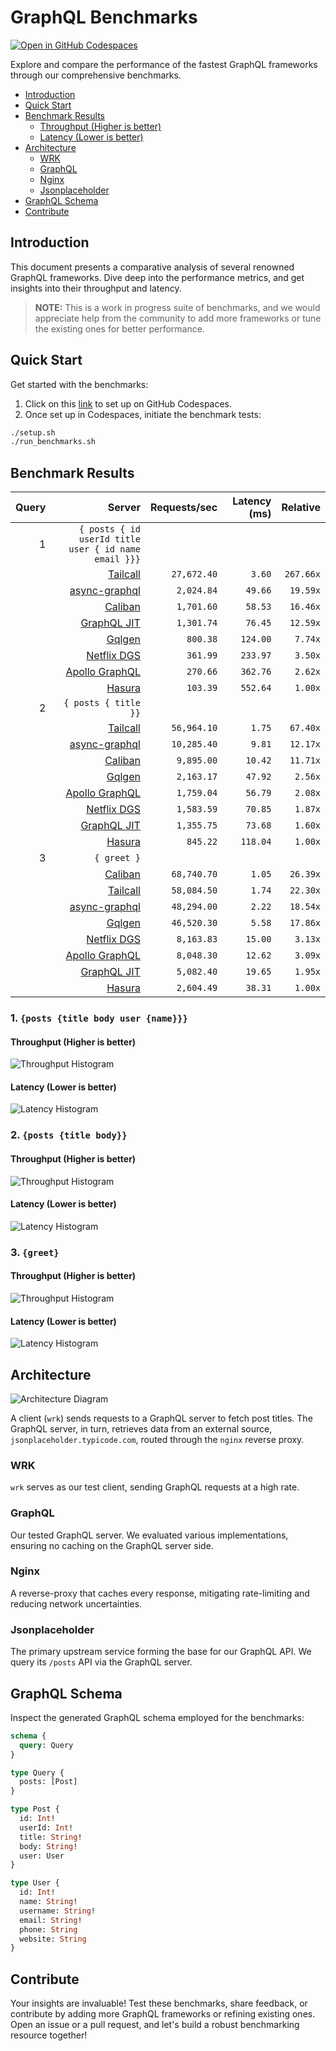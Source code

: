 # GraphQL Benchmarks <!-- omit from toc -->

[![Open in GitHub Codespaces](https://github.com/codespaces/badge.svg)](https://codespaces.new/tailcallhq/graphql-benchmarks)

Explore and compare the performance of the fastest GraphQL frameworks through our comprehensive benchmarks.

- [Introduction](#introduction)
- [Quick Start](#quick-start)
- [Benchmark Results](#benchmark-results)
  - [Throughput (Higher is better)](#throughput-higher-is-better)
  - [Latency (Lower is better)](#latency-lower-is-better)
- [Architecture](#architecture)
  - [WRK](#wrk)
  - [GraphQL](#graphql)
  - [Nginx](#nginx)
  - [Jsonplaceholder](#jsonplaceholder)
- [GraphQL Schema](#graphql-schema)
- [Contribute](#contribute)

[Tailcall]: https://github.com/tailcallhq/tailcall
[Gqlgen]: https://github.com/99designs/gqlgen
[Apollo GraphQL]: https://github.com/apollographql/apollo-server
[Netflix DGS]: https://github.com/netflix/dgs-framework
[Caliban]: https://github.com/ghostdogpr/caliban
[async-graphql]: https://github.com/async-graphql/async-graphql
[Hasura]: https://github.com/hasura/graphql-engine
[GraphQL JIT]: https://github.com/zalando-incubator/graphql-jit

## Introduction

This document presents a comparative analysis of several renowned GraphQL frameworks. Dive deep into the performance metrics, and get insights into their throughput and latency.

> **NOTE:** This is a work in progress suite of benchmarks, and we would appreciate help from the community to add more frameworks or tune the existing ones for better performance.

## Quick Start

Get started with the benchmarks:

1. Click on this [link](https://codespaces.new/tailcallhq/graphql-benchmarks) to set up on GitHub Codespaces.
2. Once set up in Codespaces, initiate the benchmark tests:

```bash
./setup.sh
./run_benchmarks.sh
```

## Benchmark Results

<!-- PERFORMANCE_RESULTS_START -->

| Query | Server | Requests/sec | Latency (ms) | Relative |
|-------:|--------:|--------------:|--------------:|---------:|
| 1 | `{ posts { id userId title user { id name email }}}` |
|| [Tailcall] | `27,672.40` | `3.60` | `267.66x` |
|| [async-graphql] | `2,024.84` | `49.66` | `19.59x` |
|| [Caliban] | `1,701.60` | `58.53` | `16.46x` |
|| [GraphQL JIT] | `1,301.74` | `76.45` | `12.59x` |
|| [Gqlgen] | `800.38` | `124.00` | `7.74x` |
|| [Netflix DGS] | `361.99` | `233.97` | `3.50x` |
|| [Apollo GraphQL] | `270.66` | `362.76` | `2.62x` |
|| [Hasura] | `103.39` | `552.64` | `1.00x` |
| 2 | `{ posts { title }}` |
|| [Tailcall] | `56,964.10` | `1.75` | `67.40x` |
|| [async-graphql] | `10,285.40` | `9.81` | `12.17x` |
|| [Caliban] | `9,895.00` | `10.42` | `11.71x` |
|| [Gqlgen] | `2,163.17` | `47.92` | `2.56x` |
|| [Apollo GraphQL] | `1,759.04` | `56.79` | `2.08x` |
|| [Netflix DGS] | `1,583.59` | `70.85` | `1.87x` |
|| [GraphQL JIT] | `1,355.75` | `73.68` | `1.60x` |
|| [Hasura] | `845.22` | `118.04` | `1.00x` |
| 3 | `{ greet }` |
|| [Caliban] | `68,740.70` | `1.05` | `26.39x` |
|| [Tailcall] | `58,084.50` | `1.74` | `22.30x` |
|| [async-graphql] | `48,294.00` | `2.22` | `18.54x` |
|| [Gqlgen] | `46,520.30` | `5.58` | `17.86x` |
|| [Netflix DGS] | `8,163.83` | `15.00` | `3.13x` |
|| [Apollo GraphQL] | `8,048.30` | `12.62` | `3.09x` |
|| [GraphQL JIT] | `5,082.40` | `19.65` | `1.95x` |
|| [Hasura] | `2,604.49` | `38.31` | `1.00x` |

<!-- PERFORMANCE_RESULTS_END -->



### 1. `{posts {title body user {name}}}`
#### Throughput (Higher is better)

![Throughput Histogram](assets/req_sec_histogram1.png)

#### Latency (Lower is better)

![Latency Histogram](assets/latency_histogram1.png)

### 2. `{posts {title body}}`
#### Throughput (Higher is better)

![Throughput Histogram](assets/req_sec_histogram2.png)

#### Latency (Lower is better)

![Latency Histogram](assets/latency_histogram2.png)

### 3. `{greet}`
#### Throughput (Higher is better)

![Throughput Histogram](assets/req_sec_histogram3.png)

#### Latency (Lower is better)

![Latency Histogram](assets/latency_histogram3.png)

## Architecture

![Architecture Diagram](assets/architecture.png)

A client (`wrk`) sends requests to a GraphQL server to fetch post titles. The GraphQL server, in turn, retrieves data from an external source, `jsonplaceholder.typicode.com`, routed through the `nginx` reverse proxy.

### WRK

`wrk` serves as our test client, sending GraphQL requests at a high rate.

### GraphQL

Our tested GraphQL server. We evaluated various implementations, ensuring no caching on the GraphQL server side.

### Nginx

A reverse-proxy that caches every response, mitigating rate-limiting and reducing network uncertainties.

### Jsonplaceholder

The primary upstream service forming the base for our GraphQL API. We query its `/posts` API via the GraphQL server.

## GraphQL Schema

Inspect the generated GraphQL schema employed for the benchmarks:

```graphql
schema {
  query: Query
}

type Query {
  posts: [Post]
}

type Post {
  id: Int!
  userId: Int!
  title: String!
  body: String!
  user: User
}

type User {
  id: Int!
  name: String!
  username: String!
  email: String!
  phone: String
  website: String
}
```

## Contribute

Your insights are invaluable! Test these benchmarks, share feedback, or contribute by adding more GraphQL frameworks or refining existing ones. Open an issue or a pull request, and let's build a robust benchmarking resource together!
